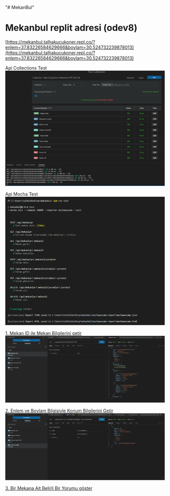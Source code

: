 "# MekanBul" 


# Mekanbul replit adresi (odev8)
[https://mekanbul.talhakucukoner.repl.co/?enlem=37.83226584629666&boylam=30.524732239878013](https://mekanbul.talhakucukoner.repl.co/?enlem=37.83226584629666&boylam=30.524732239878013)

Api Collections Test![Alt text](pictures/Api%20Collections%20Test.png)

Api Mocha Test![Alt text](pictures/Api%20Mocha%20Test.png)

[1. Mekan ID ile Mekan Bilgilerini getir](https://mekanbul5.talhakucukoner.repl.co/api/mekanlar/637a33e9d5b34be3d5713265/)![Alt text](pictures/mekan%20id%20kodu%20ile%20mekan%20bulma.png)

[2. Enlem ve Boylam Bilgisiyle Konum Bilgilerini Getir](https://mekanbul5.talhakucukoner.repl.co/api/mekanlar?enlem=37.7&boylam=30.5)![Alt text](pictures/enlem%20ve%20boylam%20ile%20mekan%20bulma.png)

[3. Bir Mekana Ait Belirli Bir Yorumu göster](https://mekanbul5.talhakucukoner.repl.co/api/mekanlar/637a33e9d5b34be3d5713265/yorumlar/637a353e3f3a71eb30d936eb)






